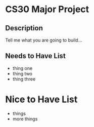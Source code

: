 # CS30 Major Project

## Description
Tell me what you are going to build...

## Needs to Have List
- thing one
- thing two
- thing three

# Nice to Have List
- things
- more things
